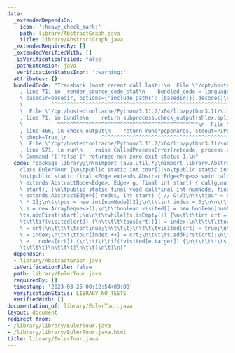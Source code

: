 ```yaml
---
data:
  _extendedDependsOn:
  - icon: ':heavy_check_mark:'
    path: library/AbstractGraph.java
    title: library/AbstractGraph.java
  _extendedRequiredBy: []
  _extendedVerifiedWith: []
  _isVerificationFailed: false
  _pathExtension: java
  _verificationStatusIcon: ':warning:'
  attributes: {}
  bundledCode: "Traceback (most recent call last):\n  File \"/opt/hostedtoolcache/Python/3.11.2/x64/lib/python3.11/site-packages/onlinejudge_verify/documentation/build.py\"\
    , line 71, in _render_source_code_stat\n    bundled_code = language.bundle(stat.path,\
    \ basedir=basedir, options={'include_paths': [basedir]}).decode()\n          \
    \         ^^^^^^^^^^^^^^^^^^^^^^^^^^^^^^^^^^^^^^^^^^^^^^^^^^^^^^^^^^^^^^^^^^^^^^^^^^^^^^^^^\n\
    \  File \"/opt/hostedtoolcache/Python/3.11.2/x64/lib/python3.11/site-packages/onlinejudge_verify/languages/user_defined.py\"\
    , line 71, in bundle\n    return subprocess.check_output(shlex.split(command))\n\
    \           ^^^^^^^^^^^^^^^^^^^^^^^^^^^^^^^^^^^^^^^^^^^^^\n  File \"/opt/hostedtoolcache/Python/3.11.2/x64/lib/python3.11/subprocess.py\"\
    , line 466, in check_output\n    return run(*popenargs, stdout=PIPE, timeout=timeout,\
    \ check=True,\n           ^^^^^^^^^^^^^^^^^^^^^^^^^^^^^^^^^^^^^^^^^^^^^^^^^^^^^^^^^\n\
    \  File \"/opt/hostedtoolcache/Python/3.11.2/x64/lib/python3.11/subprocess.py\"\
    , line 571, in run\n    raise CalledProcessError(retcode, process.args,\nsubprocess.CalledProcessError:\
    \ Command '['false']' returned non-zero exit status 1.\n"
  code: "package library;\n\nimport java.util.*;\nimport library.AbstractGraph;\n\n\
    class EulerTour {\n\tpublic static int tour[];\n\tpublic static int pos[][];\n\
    \n\tpublic static final <Edge extends AbstractEdge<Edge>> void cal(final AbstractGraph<?\
    \ extends AbstractNode<Edge>, Edge> g, final int start) { cal(g.numNode, g.nodes(),\
    \ start); }\n\tpublic static final void cal(final int numNode, final AbstractNode<?\
    \ extends AbstractEdge>[] nodes, int start) { // O(V)\n\t\ttour = new int[numNode\
    \ * 2];\n\t\tpos = new int[numNode][2];\n\t\tint index = 0;\n\n\t\tDeque<Integer>\
    \ s = new ArrayDeque<>();\n\t\tboolean visited[] = new boolean[numNode];\n\n\t\
    \ts.addFirst(start);\n\n\t\twhile(!s.isEmpty()) {\n\t\t\tint crt = s.removeFirst();\n\
    \t\t\tif(visited[crt]) {\n\t\t\t\tpos[crt][1] = index;\n\t\t\t\ttour[index ++]\
    \ = crt;\n\t\t\t\tcontinue;\n\t\t\t}\n\t\t\tvisited[crt] = true;\n\t\t\tpos[crt][0]\
    \ = index;\n\t\t\ttour[index ++] = crt;\n\t\t\ts.addFirst(crt);\n\t\t\tfor(AbstractEdge\
    \ e : nodes[crt]) {\n\t\t\t\tif(!visited[e.target]) {\n\t\t\t\t\ts.addFirst(e.target);\n\
    \t\t\t\t}\n\t\t\t}\n\t\t}\n\t}\n}"
  dependsOn:
  - library/AbstractGraph.java
  isVerificationFile: false
  path: library/EulerTour.java
  requiredBy: []
  timestamp: '2023-03-25 00:12:54+09:00'
  verificationStatus: LIBRARY_NO_TESTS
  verifiedWith: []
documentation_of: library/EulerTour.java
layout: document
redirect_from:
- /library/library/EulerTour.java
- /library/library/EulerTour.java.html
title: library/EulerTour.java
---
```

